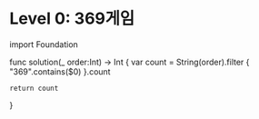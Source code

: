 # Level 0: 369게임 

import Foundation

func solution(_ order:Int) -> Int {
    var count = String(order).filter {
        "369".contains($0)
    }.count

    return count 
}

